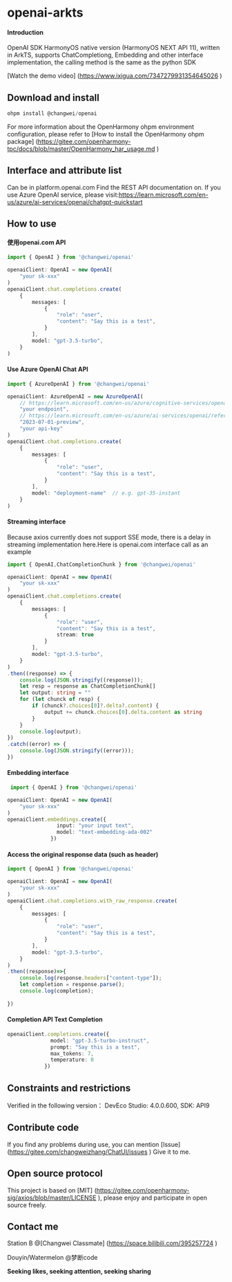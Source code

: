 # openai-arkts

#### Introduction
OpenAI SDK HarmonyOS native version (HarmonyOS NEXT API 11), written in ArkTS, supports ChatCompletiong, Embedding and other interface implementation, the calling method is the same as the python SDK

[Watch the demo video] (https://www.ixigua.com/7347279931354645026 )
## Download and install

```javascript
ohpm install @changwei/openai
```

For more information about the OpenHarmony ohpm environment configuration, please refer to [How to install the OpenHarmony ohpm package] (https://gitee.com/openharmony-tpc/docs/blob/master/OpenHarmony_har_usage.md )



## Interface and attribute list

Can be in platform.openai.com Find the REST API documentation on.
If you use Azure OpenAI service, please visit:https://learn.microsoft.com/en-us/azure/ai-services/openai/chatgpt-quickstart


## How to use

#### 使用openai.com API

```typescript
import { OpenAI } from '@changwei/openai'

openaiClient: OpenAI = new OpenAI(
    "your sk-xxx"
)
openaiClient.chat.completions.create(
    {
        messages: [
            {
                "role": "user",
                "content": "Say this is a test",
            }
        ],
        model: "gpt-3.5-turbo",
    }
)
```
#### Use Azure OpenAI Chat API

```typescript
import { AzureOpenAI } from '@changwei/openai'

openaiClient: AzureOpenAI = new AzureOpenAI(
    // https://learn.microsoft.com/en-us/azure/cognitive-services/openai/how-to/create-resource?pivots=web-portal#create-a-resource
    "your endpoint",
    // https://learn.microsoft.com/en-us/azure/ai-services/openai/reference#rest-api-versioning
    "2023-07-01-preview",
    "your api-key"
)
openaiClient.chat.completions.create(
    {
        messages: [
            {
                "role": "user",
                "content": "Say this is a test",
            }
        ],
        model: "deployment-name"  // e.g. gpt-35-instant
    }
)
```


#### Streaming interface
Because axios currently does not support SSE mode, there is a delay in streaming implementation here.Here is openai.com interface call as an example
```typescript
import { OpenAI,ChatCompletionChunk } from '@changwei/openai'

openaiClient: OpenAI = new OpenAI(
    "your sk-xxx"
)
openaiClient.chat.completions.create(
    {
        messages: [
            {
                "role": "user",
                "content": "Say this is a test",
                stream: true
            }
        ],
        model: "gpt-3.5-turbo",
    }
)
.then((response) => {
    console.log(JSON.stringify((response)));
    let resp = response as ChatCompletionChunk[]
    let output: string = ""
    for (let chunck of resp) {
        if (chunck?.choices[0]?.delta?.content) {
            output += chunck.choices[0].delta.content as string
        }
    }
    console.log(output);
})
.catch((error) => {
    console.log(JSON.stringify((error)));
})

```

#### Embedding interface
```typescript
 import { OpenAI } from '@changwei/openai'

openaiClient: OpenAI = new OpenAI(
    "your sk-xxx"
)
openaiClient.embeddings.create({
                input: "your input text",
                model: "text-embedding-ada-002"
              })
```

#### Access the original response data (such as header)
```typescript
import { OpenAI } from '@changwei/openai'

openaiClient: OpenAI = new OpenAI(
    "your sk-xxx"
)
openaiClient.chat.completions.with_raw_response.create(
    {
        messages: [
            {
                "role": "user",
                "content": "Say this is a test",
            }
        ],
        model: "gpt-3.5-turbo",
    }
)
.then((response)=>{
    console.log(response.headers["content-type"]);
    let completion = response.parse();
    console.log(completion);
        
})

```

#### Completion API Text Completion
```typescript
openaiClient.completions.create({
              model: "gpt-3.5-turbo-instruct",
              prompt: "Say this is a test",
              max_tokens: 7,
              temperature: 0
            })
```

## Constraints and restrictions

Verified in the following version：
DevEco Studio: 4.0.0.600, SDK: API9

## Contribute code

If you find any problems during use, you can mention [Issue] (https://gitee.com/changweizhang/ChatUI/issues ) Give it to me.

## Open source protocol

This project is based on [MIT] (https://gitee.com/openharmony-sig/axios/blob/master/LICENSE ), please enjoy and participate in open source freely.

## Contact me

Station B @[Changwei Classmate] (https://space.bilibili.com/395257724 )

Douyin/Watermelon @梦断code

**Seeking likes, seeking attention, seeking sharing**
